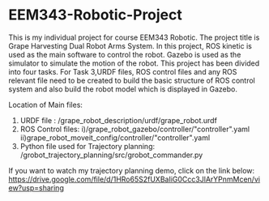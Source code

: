 # EEM343-Robotic-Project
This is my individual project for course EEM343 Robotic. The project title is Grape Harvesting Dual Robot Arms System. In this project, ROS kinetic is used as the main software to control the robot. Gazebo is used as the simulator to simulate the motion of the robot.
This project has been divided into four tasks. For Task 3,URDF files, ROS control files and any ROS relevant file need to be created to build the basic structure of ROS control system and also build the robot model which is displayed in Gazebo.

Location of Main files:
1) URDF file : /grape_robot_description/urdf/grape_robot.urdf
2) ROS Control files: i)/grape_robot_gazebo/controller/"controller".yaml
                      ii)grape_robot_moveit_config/controller/"controller".yaml
3) Python file used for Trajectory planning: /grobot_trajectory_planning/src/grobot_commander.py

If you want to watch my trajectory planning demo, click on the link below:
https://drive.google.com/file/d/1HRo65S2fUXBaIiG0Ccc3JlArYPnmMcen/view?usp=sharing
